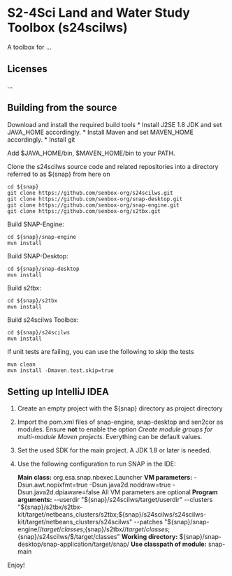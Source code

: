 S2-4Sci Land and Water Study Toolbox (s24scilws)
==========================

A toolbox for ...

Licenses
---------

...

Building from the source
------------------------------

Download and install the required build tools
	* Install J2SE 1.8 JDK and set JAVA_HOME accordingly. 
	* Install Maven and set MAVEN_HOME accordingly. 
	* Install git

Add $JAVA_HOME/bin, $MAVEN_HOME/bin to your PATH.

Clone the s24scilws source code and related repositories into a directory referred to as ${snap} from here on

    cd ${snap}
    git clone https://github.com/senbox-org/s24scilws.git
    git clone https://github.com/senbox-org/snap-desktop.git
    git clone https://github.com/senbox-org/snap-engine.git
    git clone https://github.com/senbox-org/s2tbx.git
    
Build SNAP-Engine:

    cd ${snap}/snap-engine
    mvn install

Build SNAP-Desktop:

    cd ${snap}/snap-desktop
    mvn install

Build s2tbx:

    cd ${snap}/s2tbx
    mvn install

Build s24scilws Toolbox:

    cd ${snap}/s24scilws
    mvn install
   
If unit tests are failing, you can use the following to skip the tests
   
    mvn clean
    mvn install -Dmaven.test.skip=true
	
Setting up IntelliJ IDEA
------------------------

1. Create an empty project with the ${snap} directory as project directory

2. Import the pom.xml files of snap-engine, snap-desktop and sen2cor as modules. Ensure **not** to enable
the option *Create module groups for multi-module Maven projects*. Everything can be default values.

3. Set the used SDK for the main project. A JDK 1.8 or later is needed.

4. Use the following configuration to run SNAP in the IDE:

    **Main class:** org.esa.snap.nbexec.Launcher
    **VM parameters:** -Dsun.awt.nopixfmt=true -Dsun.java2d.noddraw=true -Dsun.java2d.dpiaware=false
    All VM parameters are optional
    **Program arguments:**
    --userdir
    "${snap}/s24scilws/target/userdir"
    --clusters
    "${snap}/s2tbx/s2tbx-kit/target/netbeans_clusters/s2tbx;${snap}/s24scilws/s24scilws-kit/target/netbeans_clusters/s24scilws"
    --patches
    "${snap}/snap-engine/$/target/classes;${snap}/s2tbx/$/target/classes;${snap}/s24scilws/$/target/classes"
    **Working directory:** ${snap}/snap-desktop/snap-application/target/snap/
    **Use classpath of module:** snap-main

Enjoy!


